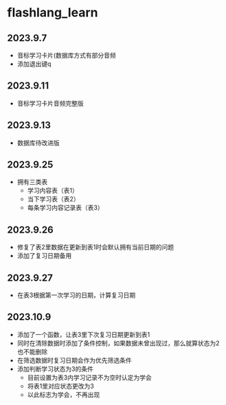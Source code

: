 # flashlang_learn

## 2023.9.7
- 音标学习卡片(数据库方式有部分音频
- 添加退出键q

## 2023.9.11
- 音标学习卡片音频完整版

## 2023.9.13
- 数据库待改进版

## 2023.9.25
- 拥有三类表
  - 学习内容表（表1）
  - 当下学习表（表2）
  - 每条学习内容记录表（表3）

## 2023.9.26
- 修复了表2里数据在更新到表1时会默认拥有当前日期的问题
- 添加了复习日期备用

## 2023.9.27
- 在表3根据第一次学习的日期，计算复习日期

## 2023.10.9
- 添加了一个函数，让表3里下次复习日期更新到表1
- 同时在清除数据时添加了条件控制，如果数据未曾出现过，那么就算状态为2也不能删除
- 在筛选数据时复习日期会作为优先筛选条件
- 添加判断学习状态为3的条件
  - 目前设置为表3内学习记录不为空时认定为学会
  - 将表1里对应状态更改为3
  - 以此标志为学会，不再出现